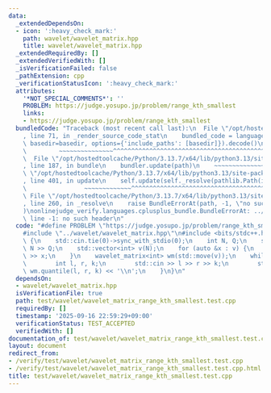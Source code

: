 ```yaml
---
data:
  _extendedDependsOn:
  - icon: ':heavy_check_mark:'
    path: wavelet/wavelet_matrix.hpp
    title: wavelet/wavelet_matrix.hpp
  _extendedRequiredBy: []
  _extendedVerifiedWith: []
  _isVerificationFailed: false
  _pathExtension: cpp
  _verificationStatusIcon: ':heavy_check_mark:'
  attributes:
    '*NOT_SPECIAL_COMMENTS*': ''
    PROBLEM: https://judge.yosupo.jp/problem/range_kth_smallest
    links:
    - https://judge.yosupo.jp/problem/range_kth_smallest
  bundledCode: "Traceback (most recent call last):\n  File \"/opt/hostedtoolcache/Python/3.13.7/x64/lib/python3.13/site-packages/onlinejudge_verify/documentation/build.py\"\
    , line 71, in _render_source_code_stat\n    bundled_code = language.bundle(stat.path,\
    \ basedir=basedir, options={'include_paths': [basedir]}).decode()\n          \
    \         ~~~~~~~~~~~~~~~^^^^^^^^^^^^^^^^^^^^^^^^^^^^^^^^^^^^^^^^^^^^^^^^^^^^^^^^^^^^^^^^^^\n\
    \  File \"/opt/hostedtoolcache/Python/3.13.7/x64/lib/python3.13/site-packages/onlinejudge_verify/languages/cplusplus.py\"\
    , line 187, in bundle\n    bundler.update(path)\n    ~~~~~~~~~~~~~~^^^^^^\n  File\
    \ \"/opt/hostedtoolcache/Python/3.13.7/x64/lib/python3.13/site-packages/onlinejudge_verify/languages/cplusplus_bundle.py\"\
    , line 401, in update\n    self.update(self._resolve(pathlib.Path(included), included_from=path))\n\
    \                ~~~~~~~~~~~~~^^^^^^^^^^^^^^^^^^^^^^^^^^^^^^^^^^^^^^^^^^^^\n \
    \ File \"/opt/hostedtoolcache/Python/3.13.7/x64/lib/python3.13/site-packages/onlinejudge_verify/languages/cplusplus_bundle.py\"\
    , line 260, in _resolve\n    raise BundleErrorAt(path, -1, \"no such header\"\
    )\nonlinejudge_verify.languages.cplusplus_bundle.BundleErrorAt: ../wavelet/wavelet_matrix.hpp:\
    \ line -1: no such header\n"
  code: "#define PROBLEM \"https://judge.yosupo.jp/problem/range_kth_smallest\"\n\n\
    #include \"../wavelet/wavelet_matrix.hpp\"\n#include <bits/stdc++.h>\n\nint main()\
    \ {\n    std::cin.tie(0)->sync_with_stdio(0);\n    int N, Q;\n    std::cin >>\
    \ N >> Q;\n    std::vector<int> v(N);\n    for (auto &x : v) {\n        std::cin\
    \ >> x;\n    }\n    wavelet_matrix<int> wm(std::move(v));\n    while (Q--) {\n\
    \        int l, r, k;\n        std::cin >> l >> r >> k;\n        std::cout <<\
    \ wm.quantile(l, r, k) << '\\n';\n    }\n}\n"
  dependsOn:
  - wavelet/wavelet_matrix.hpp
  isVerificationFile: true
  path: test/wavelet/wavelet_matrix_range_kth_smallest.test.cpp
  requiredBy: []
  timestamp: '2025-09-16 22:59:29+09:00'
  verificationStatus: TEST_ACCEPTED
  verifiedWith: []
documentation_of: test/wavelet/wavelet_matrix_range_kth_smallest.test.cpp
layout: document
redirect_from:
- /verify/test/wavelet/wavelet_matrix_range_kth_smallest.test.cpp
- /verify/test/wavelet/wavelet_matrix_range_kth_smallest.test.cpp.html
title: test/wavelet/wavelet_matrix_range_kth_smallest.test.cpp
---
```

